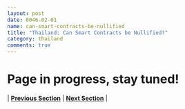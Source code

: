 ```yaml
---
layout: post
date: 0046-02-01
name: can-smart-contracts-be-nullified
title: "Thailand: Can Smart Contracts be Nullified?"
category: thailand
comments: true
---
```


# Page in progress, stay tuned!

 


| **[Previous Section](https://neo-project.github.io/global-blockchain-compliance-hub//thailand/thailand-dispute-resolution.html)** | **[Next Section]( https://neo-project.github.io/global-blockchain-compliance-hub//thailand/thailand-suggested-readings.html)** |
